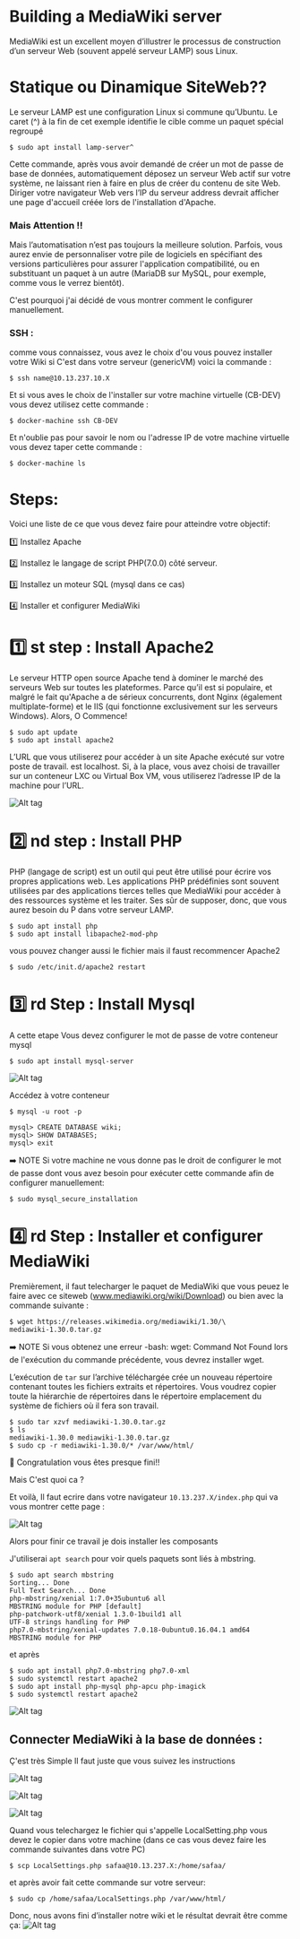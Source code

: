 # Building a MediaWiki server

 MediaWiki est un excellent moyen d’illustrer le processus de construction d’un
serveur Web (souvent appelé serveur LAMP) sous Linux.

# Statique ou Dinamique SiteWeb??

Le serveur LAMP est une configuration Linux si commune qu’Ubuntu. Le caret (^) à la fin de cet exemple identifie le
cible comme un paquet spécial regroupé
 
 ```
$ sudo apt install lamp-server^
```

Cette commande, après vous avoir demandé de créer un mot de passe de base de données, automatiquement
déposez un serveur Web actif sur votre système, ne laissant rien à faire
en plus de créer du contenu de site Web. Diriger votre navigateur Web vers l’IP du serveur
address devrait afficher une page d'accueil créée lors de l'installation d'Apache.

### Mais Attention :bangbang:

Mais l’automatisation n’est pas toujours la meilleure solution. Parfois, vous aurez envie de personnaliser
votre pile de logiciels en spécifiant des versions particulières pour assurer l'application
compatibilité, ou en substituant un paquet à un autre (MariaDB sur MySQL, pour
exemple, comme vous le verrez bientôt).

C'est pourquoi j'ai décidé de vous montrer comment le configurer manuellement.

### SSH :

comme vous connaissez, vous avez le choix d'ou vous pouvez installer votre Wiki si C'est dans votre serveur (genericVM)
voici la commande :
```
$ ssh name@10.13.237.10.X 
```
Et si vous aves le choix de l'installer sur votre machine virtuelle (CB-DEV) vous devez utilisez cette commande :
```
$ docker-machine ssh CB-DEV
```
Et n'oublie pas pour savoir le nom ou l'adresse IP de votre machine virtuelle vous devez taper cette commande :
```
$ docker-machine ls
```

# Steps:

Voici une liste de ce que vous devez faire pour atteindre votre objectif:

:one: Installez Apache

:two: Installez le langage de script PHP(7.0.0) côté serveur.

:three: Installez un moteur SQL (mysql dans ce cas)

:four: Installer et configurer MediaWiki

# :one: st step : Install Apache2 

Le serveur HTTP open source Apache tend à dominer
le marché des serveurs Web sur toutes les plateformes. Parce qu’il est si populaire, et malgré le
fait qu'Apache a de sérieux concurrents, dont Nginx (également multiplate-forme) et le
IIS (qui fonctionne exclusivement sur les serveurs Windows).
Alors, O Commence!

```
$ sudo apt update
$ sudo apt install apache2

```
L’URL que vous utiliserez pour accéder à un site Apache exécuté sur votre poste de travail.
est localhost. Si, à la place, vous avez choisi de travailler sur un conteneur LXC ou Virtual
Box VM, vous utiliserez l’adresse IP de la machine pour l’URL.

![Alt tag](apache.png)

 # :two: nd step : Install PHP
 
PHP (langage de script) est un outil qui peut être
utilisé pour écrire vos propres applications web. Les applications PHP prédéfinies sont souvent utilisées par
des applications tierces telles que MediaWiki pour accéder à des ressources système et les traiter. Ses
sûr de supposer, donc, que vous aurez besoin du P dans votre serveur LAMP.
 
 ```
$ sudo apt install php
$ sudo apt install libapache2-mod-php

```
vous pouvez changer aussi le fichier mais il faust recommencer Apache2 

```
$ sudo /etc/init.d/apache2 restart
```

# :three: rd Step : Install Mysql

A cette etape Vous devez configurer le mot de passe de votre conteneur mysql

```
$ sudo apt install mysql-server
```
![Alt tag](sql.png)

Accédez à votre conteneur

```
$ mysql -u root -p
```
```
mysql> CREATE DATABASE wiki;
mysql> SHOW DATABASES;
mysql> exit
```
:arrow_right: NOTE Si votre machine ne vous donne pas le droit de configurer le mot de passe dont vous avez besoin pour exécuter cette commande afin de configurer manuellement:
```
$ sudo mysql_secure_installation
```

# :four: rd Step : Installer et configurer MediaWiki

Premièrement, il faut telecharger le paquet de MediaWiki que vous peuez le faire avec ce siteweb (www.mediawiki.org/wiki/Download) ou bien avec  la commande suivante :
```
$ wget https://releases.wikimedia.org/mediawiki/1.30/\
mediawiki-1.30.0.tar.gz
```
 
:arrow_right: NOTE Si vous obtenez une erreur -bash: wget: Command Not Found lors de l'exécution du
commande précédente, vous devrez installer wget.

L’exécution de ``` tar ``` sur l’archive téléchargée crée un nouveau répertoire contenant toutes les
fichiers extraits et répertoires. Vous voudrez copier toute la hiérarchie de répertoires dans le répertoire
emplacement du système de fichiers où il fera son travail.

```
$ sudo tar xzvf mediawiki-1.30.0.tar.gz
$ ls
mediawiki-1.30.0 mediawiki-1.30.0.tar.gz
$ sudo cp -r mediawiki-1.30.0/* /var/www/html/
```
:tada: Congratulation vous êtes presque fini!! 

Mais C'est quoi ca ?

Et voilà, Il faut ecrire dans votre navigateur ```10.13.237.X/index.php```
qui va vous montrer cette page :

![Alt tag](wiki1.png)

Alors pour finir ce travail je dois installer les composants 


J'utiliserai ``` apt search ``` pour voir quels paquets sont liés à mbstring.

```
$ sudo apt search mbstring
Sorting... Done
Full Text Search... Done
php-mbstring/xenial 1:7.0+35ubuntu6 all
MBSTRING module for PHP [default]
php-patchwork-utf8/xenial 1.3.0-1build1 all
UTF-8 strings handling for PHP
php7.0-mbstring/xenial-updates 7.0.18-0ubuntu0.16.04.1 amd64
MBSTRING module for PHP
```
et après
```
$ sudo apt install php7.0-mbstring php7.0-xml
$ sudo systemctl restart apache2
$ sudo apt install php-mysql php-apcu php-imagick
$ sudo systemctl restart apache2
```

![Alt tag](wiki2.png)


## Connecter MediaWiki à la base de données :
Ç'est très Simple Il faut juste que vous suivez les instructions 

![Alt tag](wiki3.png)

![Alt tag](wiki4.png)

![Alt tag](wiki5.png)

Quand vous telechargez le fichier qui s'appelle LocalSetting.php vous devez le copier dans votre machine (dans ce cas vous devez faire les commande suivantes dans votre PC)
```
$ scp LocalSettings.php safaa@10.13.237.X:/home/safaa/
```
et après avoir fait cette commande sur votre serveur:
```
$ sudo cp /home/safaa/LocalSettings.php /var/www/html/
```
Donc, nous avons fini d’installer notre wiki et le résultat devrait être comme ça:
![Alt tag](fin.png)
